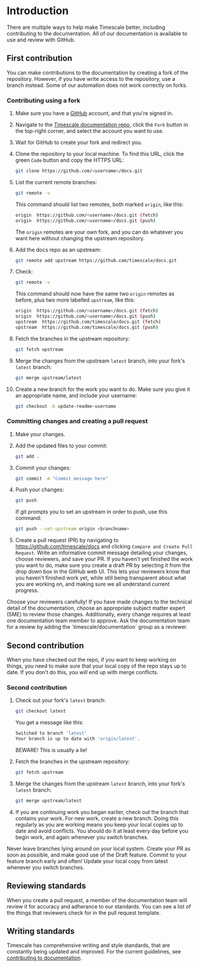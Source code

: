 # Introduction

There are multiple ways to help make Timescale better, including contributing
to the documentation. All of our documentation is available to use and review
with GitHub.

## First contribution

You can make contributions to the documentation by creating a fork of the
repository. However, if you have write access to the repository, use a branch
instead. Some of our automation does not work correctly on forks.

<Procedure>

### Contributing using a fork

1.  Make sure you have a [GitHub](https://github.com) account, and that
    you're signed in.
1.  Navigate to the
    [Timescale documentation repo](https://github.com/timescale/docs),
    click the `Fork` button in the top-right corner, and select the account you
    want to use.
1.  Wait for GitHub to create your fork and redirect you.
1.  Clone the repository to your local machine. To find this URL, click the green
    `Code` button and copy the HTTPS URL:

    ```bash
    git clone https://github.com/<username>/docs.git
    ```

1.  List the current remote branches:

    ```bash
    git remote -v
    ```

    This command should list two remotes, both marked `origin`, like this:

    ```bash
    origin  https://github.com/<username>/docs.git (fetch)
    origin  https://github.com/<username>/docs.git (push)
    ```

    The `origin` remotes are your own fork, and you can do whatever you want
    here without changing the upstream repository.
1.  Add the docs repo as an upstream:

    ```bash
    git remote add upstream https://github.com/timescale/docs.git
    ```

1.  Check:

    ```bash
    git remote -v
    ```

    This command should now have the same two `origin` remotes as before, plus
    two more labelled `upstream`, like this:

    ```bash
    origin  https://github.com/<username>/docs.git (fetch)
    origin  https://github.com/<username>/docs.git (push)
    upstream  https://github.com/timescale/docs.git (fetch)
    upstream  https://github.com/timescale/docs.git (push)
    ```

1.  Fetch the branches in the upstream repository:

    ```bash
    git fetch upstream
    ```

1.  Merge the changes from the upstream `latest` branch, into your fork's
    `latest` branch:

    ```bash
    git merge upstream/latest
    ```

1.  Create a new branch for the work you want to do. Make sure you give it an
    appropriate name, and include your username:

    ```bash
    git checkout -b update-readme-username
    ```

</Procedure>

<Procedure>

### Committing changes and creating a pull request

1.  Make your changes.
1.  Add the updated files to your commit:

    ```bash
    git add .
    ```

1.  Commit your changes:

    ```bash
    git commit -m "Commit message here"
    ```

1.  Push your changes:

    ```bash
    git push
    ```

    If git prompts you to set an upstream in order to push, use this command:

    ```bash
    git push --set-upstream origin <branchname>
    ```

1.  Create a pull request (PR) by navigating to
    <https://github.com/timescale/docs> and clicking
    `Compare and Create Pull Request`. Write an informative commit message
    detailing your changes, choose reviewers, and save your PR. If you haven't
    yet finished the work you want to do, make sure you create a draft PR by
    selecting it from the drop down box in the GitHub web UI. This lets your
    reviewers know that you haven't finished work yet, while still being
    transparent about what you are working on, and making sure we all understand
    current progress.

</Procedure>

<Highlight type="important">
Choose your reviewers carefully! If you have made changes to the technical
detail of the documentation, choose an appropriate subject matter expert (SME)
to review those changes. Additionally, every change requires at least one
documentation team member to approve. Ask the documentation team for a review by
adding the `timescale/documentation` group as a reviewer.
</Highlight>

## Second contribution

When you have checked out the repo, if you want to keep working on things, you
need to make sure that your local copy of the repo stays up to date. If you
don't do this, you *will* end up with merge conflicts.

<Procedure>

### Second contribution

1.  Check out your fork's `latest` branch:

    ```bash
    git checkout latest
    ```

    You get a message like this:

    ```bash
    Switched to branch 'latest'
    Your branch is up to date with 'origin/latest'.
    ```

    BEWARE! This is usually a lie!
1.  Fetch the branches in the upstream repository:

    ```bash
    git fetch upstream
    ```

1.  Merge the changes from the upstream `latest` branch, into your fork's
    `latest` branch:

    ```bash
    git merge upstream/latest
    ```

1.  If you are continuing work you began earlier, check out the branch that
    contains your work. For new work, create a new branch. Doing this regularly
    as you are working means you keep your local copies up to date and avoid
    conflicts. You should do it at least every day before you begin work, and
    again whenever you switch branches.

</Procedure>

<Highlight type="warning">
Never leave branches lying around on your local system. Create your PR as soon
as possible, and make good use of the Draft feature. Commit to your feature
branch early and often! Update your local copy from latest whenever you switch
branches.
</Highlight>

## Reviewing standards

When you create a pull request, a member of the documentation team will review
it for accuracy and adherance to our standards. You can see a list of the things
that reviewers check for in the pull request template.

## Writing standards

Timescale has comprehensive writing and style standards, that are constantly
being updated and improved. For the current guidelines, see
[contributing to documentation](https://docs.timescale.com/about/latest/contribute-to-docs/).
